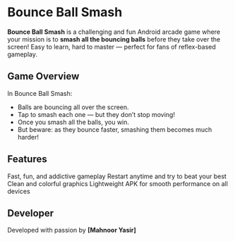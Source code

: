 # Bounce Ball Smash

**Bounce Ball Smash** is a challenging and fun Android arcade game where your mission is to **smash all the bouncing balls** before they take over the screen! Easy to learn, hard to master — perfect for fans of reflex-based gameplay.

## Game Overview

In Bounce Ball Smash:

- Balls are bouncing all over the screen.
- Tap to smash each one — but they don’t stop moving!
- Once you smash all the balls, you win.
- But beware: as they bounce faster, smashing them becomes much harder!

## Features

   Fast, fun, and addictive gameplay
   Restart anytime and try to beat your best
   Clean and colorful graphics
   Lightweight APK for smooth performance on all devices

## Developer

Developed with passion by **[Mahnoor Yasir]**




